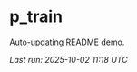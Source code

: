 # p_train

Auto-updating README demo.

<!--START_SECTION:status-->
_Last run: 2025-10-02 11:18 UTC_
<!--END_SECTION:status-->





































































































































































































































































































































































































































































































































































































































































































































































































































































































































